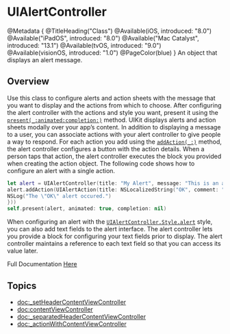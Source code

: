 # UIAlertController

@Metadata {
    @TitleHeading("Class")
    @Available(iOS, introduced: "8.0")
    @Available("iPadOS", introduced: "8.0")
    @Available("Mac Catalyst", introduced: "13.1")
    @Available(tvOS, introduced: "9.0")
    @Available(visionOS, introduced: "1.0")
    @PageColor(blue)
}
An object that displays an alert message.

## Overview
Use this class to configure alerts and action sheets with the message that you want to display and the actions from which to choose. After configuring the alert controller with the actions and style you want, present it using the [`present(_:animated:completion:)`](https://developer.apple.com/documentation/uikit/uiviewcontroller/1621380-present) method. UIKit displays alerts and action sheets modally over your app’s content.
In addition to displaying a message to a user, you can associate actions with your alert controller to give people a way to respond. For each action you add using the [`addAction(_:)`](https://developer.apple.com/documentation/uikit/uialertcontroller/1620094-addaction) method, the alert controller configures a button with the action details. When a person taps that action, the alert controller executes the block you provided when creating the action object. The following code shows how to configure an alert with a single action.
```swift
let alert = UIAlertController(title: "My Alert", message: "This is an alert.", preferredStyle: .alert) 
alert.addAction(UIAlertAction(title: NSLocalizedString("OK", comment: "Default action"), style: .default, handler: { _ in 
NSLog("The \"OK\" alert occured.")
}))
self.present(alert, animated: true, completion: nil)
```
When configuring an alert with the [`UIAlertController.Style.alert`](https://developer.apple.com/documentation/uikit/uialertcontroller/style/alert) style, you can also add text fields to the alert interface. The alert controller lets you provide a block for configuring your text fields prior to display. The alert controller maintains a reference to each text field so that you can access its value later.

Full Documentation [Here](https://developer.apple.com/documentation/uikit/UIAlertController)

## Topics

- <doc:_setHeaderContentViewController>
- <doc:contentViewController>
- <doc:_separatedHeaderContentViewController>
- <doc:_actionWithContentViewController>
